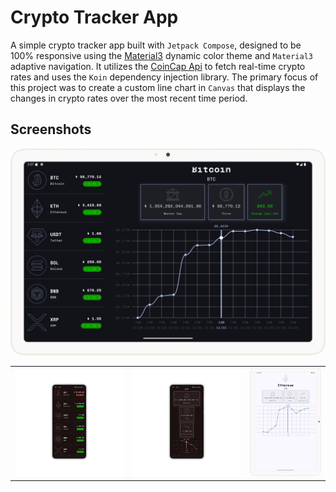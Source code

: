 # Crypto Tracker App

A simple crypto tracker app built with `Jetpack Compose`, designed to be 100% responsive using the [Material3](https://material-foundation.github.io/material-theme-builder/) dynamic color theme and `Material3` adaptive navigation. It utilizes the [CoinCap Api](https://docs.coincap.io/) to fetch real-time crypto rates and uses the `Koin` dependency injection library. The primary focus of this project was to create a custom line chart in `Canvas` that displays the changes in crypto rates over the most recent time period.

## Screenshots
<table>
  <tr><img src='https://github.com/lazamelezi/8_CryptoTrackerApp/blob/master/assets/3.png'></td>
    <td><img src='https://github.com/lazamelezi/8_CryptoTrackerApp/blob/master/assets/1.png'></td>
    <td><img src='https://github.com/lazamelezi/8_CryptoTrackerApp/blob/master/assets/2.png'></td>
    <td><img src='https://github.com/lazamelezi/8_CryptoTrackerApp/blob/master/assets/4.png'></td>
  </tr>
</table>